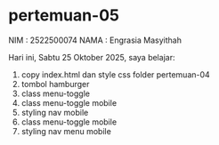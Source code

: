 # pertemuan-05
NIM : 2522500074
NAMA : Engrasia Masyithah

Hari ini, Sabtu 25 Oktober 2025, saya belajar:
<ol>
  <li>copy index.html dan style css folder pertemuan-04</li>
  <li>tombol hamburger</li>
  <li>class menu-toggle</li>
  <li>class menu-toggle mobile</li>
  <li>styling nav mobile</li>
  <li>class menu-toggle mobile</li>
  <li>styling nav menu mobile</li>
<ol>
